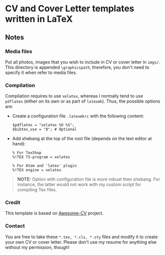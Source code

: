 # CV and Cover Letter templates written in LaTeX

## Notes

### Media files
Put all photos, images that you wish to include in CV or cover letter in `imgs/`. This directory is appended `\graphicspath`, therefore, you don't need to specify it when refer to media files.

### Compilation
Compilation requires to use `xelatex`, whereas I normally tend to use `pdflatex` (either on its own or as part of `latexmk`). Thus, the possible options are:

-   Create a configuration file `.latexmkrc` with the following content:
    ```
    $pdflatex = "xelatex %O %S";
    $bibtex_use = "0"; # Optional
    ```

-   Add shebang at the top of the root file (depends on the text editor at hand):
    ```
    % For TexShop
    %!TEX TS-program = xelatex

    % For Atom and 'latex' plugin
    %!TEX engine = xelatex
    ```

> **NOTE:** Option with configuration file is more robust then shebang. For instance, the latter would not work with my custom script for compiling Tex files.

### Credit
This template is based on [Awesome-CV](https://github.com/posquit0/Awesome-CV) project.

### Contact
You are free to take these `*.tex, *.cls, *.sty` files and modify it to create your own CV or cover letter. Please don't use my resume for anything else without my permission, though!
